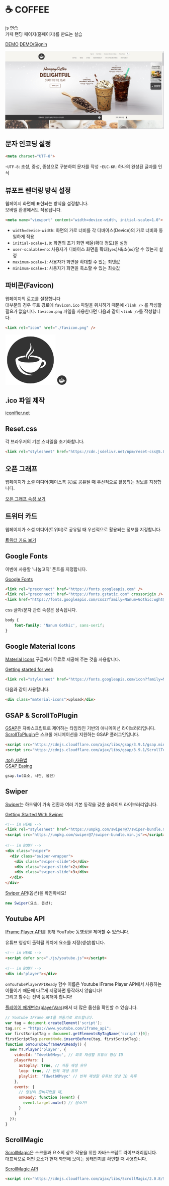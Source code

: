 # ☕ COFFEE

js 연습<br>
카페 랜딩 페이지(홈페이지)를 만드는 실습

[DEMO]()
[DEMO/Signin]()

![Coffee korea](main_screenshot.jpg)

## 문자 인코딩 설정

```html
<meta charset="UTF-8">
```
-`UTF-8`: 초성, 중성, 종성으로 구분하여 문자를 작성
-`EUC-KR`: 하나의 완성된 글자를 인식

## 뷰포트 렌더링 방식 설정

웹페이지 화면에 표현되는 방식을 설정합니다.<br>
모바일 환경에서도 적용됩니다.

```html
<meta name="viewport" content="width=device-width, initial-scale=1.0">
```

- `width=device-width`: 화면의 가로 너비를 각 디바이스(Device)의 가로 너비와 동일하게 적용
- `initial-scale=1.0`: 화면의 초기 화면 배율(확대 정도)을 설정
- `user-scalable=no`: 사용자가 디바이스 화면을 확대(`yes`)/축소(`no`)할 수 있는지 설정
- `maximum-scale=1`: 사용자가 화면을 확대할 수 있는 최댓값
- `minimum-scale=1`: 사용자가 화면을 축소할 수 있는 최솟값

## 파비콘(Favicon)

웹페이지의 로고를 설정합니다<br>
대부분의 경우 루트 경로에 `favicon.ico` 파일을 위치하기 때문에 `<link />` 를 작성할 필요가 없습니다.
`favicon.png` 파일을 사용한다면 다음과 같이 `<link />`를 작성합니다.

```html
<link rel="icon" href="./favicon.png" />
```

<img src="favicon.png" alt="COFFEE" width="160" />  
<img src="favicon.png" alt="COFFEE" width="32" />

## .ico 파일 제작

[iconifier.net](https://iconifier.net)

## Reset.css

각 브라우저의 기본 스타일을 초기화합니다.

```html
<link rel="stylesheet" href="https://cdn.jsdelivr.net/npm/reset-css@5.0.1/reset.min.css" />
```

## 오픈 그래프

웹페이지가 소셜 미디어(페이스북 등)로 공유될 때 우선적으로 활용되는 정보를 지정합니다.

[오픈 그래프 속성 보기](https://ogp.me/)

## 트위터 카드

웹페이지가 소셜 미디어(트위터)로 공유될 때 우선적으로 활용되는 정보를 지정합니다.

[트위터 카드 보기](https://developer.twitter.com/en/docs/twitter-for-websites/cards/guides/getting-started)

## Google Fonts

이벤에 사용할 '나눔고딕' 폰트를 지정합니다.

[Google Fonts](https://fonts.google.com/)

```html
<link rel="preconnect" href="https://fonts.googleapis.com" />
<link rel="preconnect" href="https://fonts.gstatic.com" crossorigin />
<link href="https://fonts.googleapis.com/css2?family=Nanum+Gothic:wght@400;700&display=swap" rel="stylesheet" />
```

css 글자/문자 관련 속성은 상속됩니다.

```css
body {
    font-family: 'Nanum Gothic', sans-serif;
}
```

## Google Material Icons

[Material Icons](https://material.io/resources/icons/?style=baseline) 구글에서 무료로 제공해 주는 것을 사용합니다.

[Getting started for web](https://material.io/develop/web/getting-started)

```html
<link rel="stylesheet" href="https://fonts.googleapis.com/icon?family=Material+Icons" />
```

다음과 같이 사용합니다.

```html
<div class="material-icons">upload</div>
```

## GSAP & ScrollToPlugin

[GSAP](https://greensock.com/gsap/)은 자바스크립트로 제어하는 타임라인 기반의 애니메이션 라이브러리입니다.<br>
[ScrollToPlugin](https://greensock.com/scrolltoplugin/)은 스크롤 애니메이션을 지원하는 GSAP 플러그인입니다.

```html
<script src="https://cdnjs.cloudflare.com/ajax/libs/gsap/3.9.1/gsap.min.js" integrity="sha512-H6cPm97FAsgIKmlBA4s774vqoN24V5gSQL4yBTDOY2su2DeXZVhQPxFK4P6GPdnZqM9fg1G3cMv5wD7e6cFLZQ==" crossorigin="anonymous" referrerpolicy="no-referrer"></script>
<script src="https://cdnjs.cloudflare.com/ajax/libs/gsap/3.9.1/ScrollToPlugin.min.js" integrity="sha512-agNfXmEo6F+qcj3WGryaRvl9X9wLMQORbTt5ACS9YVqzKDMzhRxY+xjgO45HCLm61OwHWR1Oblp4QSw/SGh9SA==" crossorigin="anonymous" referrerpolicy="no-referrer"></script>
```

[.to() 사용법](https://greensock.com/docs/v3/GSAP/gsap.to())  
[GSAP Easing](https://greensock.com/docs/v3/Eases)

```js
gsap.to(요소, 시간, 옵션)
```

## Swiper

[Swiper](https://swiperjs.com/)는 하드웨어 가속 전환과 여러 기본 동작을 갖춘 슬라이드 라이브러리입니다.

[Getting Started With Swiper](https://swiperjs.com/get-started)

```html
<!-- in HEAD -->
<link rel="stylesheet" href="https://unpkg.com/swiper@7/swiper-bundle.min.css" />
<script src="https://unpkg.com/swiper@7/swiper-bundle.min.js"></script>

<!-- in BODY -->
<div class="swiper">
  <div class="swiper-wrapper">
    <div class="swiper-slide">1</div>
    <div class="swiper-slide">2</div>
    <div class="swiper-slide">3</div>
  </div>
</div>
```

[Swiper API](https://swiperjs.com/swiper-api)(옵션)을 확인하세요!

```js
new Swiper(요소, 옵션);
```

## Youtube API

[IFrame Player API](https://developers.google.com/youtube/iframe_api_reference?hl=ko)를 통해 YouTube 동영상을 제어할 수 있습니다.

유튜브 영상이 출력될 위치에 요소를 지정(생성)합니다.

```html
<!-- in HEAD -->
<script defer src="./js/youtube.js"></script>

<!-- in BODY -->
<div id="player"></div>
```

`onYouTubePlayerAPIReady` 함수 이름은 Youtube IFrame Player API에서 사용하는 이름이기 때문에 다르게 지정하면 동작하지 않습니다!<br>
그리고 함수는 전역 등록해야 합니다!

[플레이어 매개변수(playerVars)](https://developers.google.com/youtube/player_parameters.html?playerVersion=HTML5&hl=ko#Parameters)에서 더 많은 옵션을 확인할 수 있습니다.

```js
// Youtube IFrame API를 비동기로 로드합니다.
var tag = document.createElement('script');
tag.src = "https://www.youtube.com/iframe_api";
var firstScriptTag = document.getElementsByTagName('script')[0];
firstScriptTag.parentNode.insertBefore(tag, firstScriptTag);
function onYouTubeIframeAPIReady() {
  new YT.Player('player', {
    videoId: 'Tdwetb0Mvyc', // 최초 재생할 유튜브 영상 ID
    playerVars: {
      autoplay: true, // 자동 재생 유무
      loop: true, // 반복 재생 유무
      playlist: 'Tdwetb0Mvyc' // 반복 재생할 유튜브 영상 ID 목록
    },
    events: {
      // 영상이 준비되었을 때,
      onReady: function (event) {
        event.target.mute() // 음소거!
      }
    }
  });
}
```

## ScrollMagic

[ScrollMagic](https://github.com/janpaepke/ScrollMagic)은 스크롤과 요소의 상호 작용을 위한 자바스크립트 라이브러리입니다.<br>
대표적으로 어떤 요소가 현재 화면에 보이는 상태인지를 확인할 때 사용합니다.

[ScrollMagic API](http://scrollmagic.io/docs/)

```html
<script src="https://cdnjs.cloudflare.com/ajax/libs/ScrollMagic/2.0.8/ScrollMagic.min.js" integrity="sha512-8E3KZoPoZCD+1dgfqhPbejQBnQfBXe8FuwL4z/c8sTrgeDMFEnoyTlH3obB4/fV+6Sg0a0XF+L/6xS4Xx1fUEg==" crossorigin="anonymous" referrerpolicy="no-referrer"></script>
```
